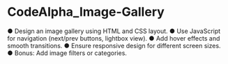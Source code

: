 # CodeAlpha_Image-Gallery
● Design an image gallery using HTML and CSS layout. ● Use JavaScript for navigation (next/prev buttons, lightbox view). ● Add hover effects and smooth transitions. ● Ensure responsive design for different screen sizes. ● Bonus: Add image filters or categories.
